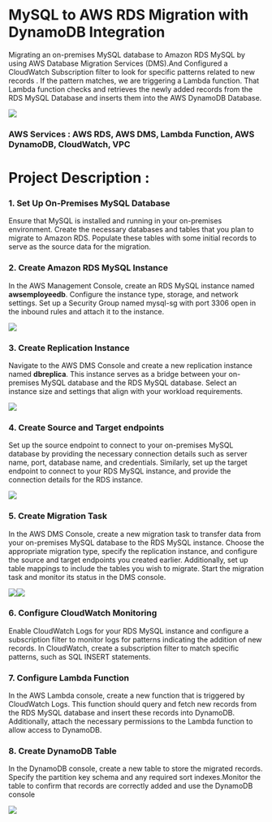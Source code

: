 # MySQL to AWS RDS Migration with DynamoDB Integration

Migrating an on-premises MySQL database to Amazon RDS MySQL by using AWS Database Migration Services (DMS).And Configured a CloudWatch Subscription filter to look for specific patterns related to new records . If the pattern matches, we are triggering a Lambda function. That Lambda function checks and retrieves the newly added records from the RDS MySQL Database and inserts them into the AWS DynamoDB Database.

<img src="https://github.com/user-attachments/assets/a83fd4e0-ebc2-4f03-b591-c79cad227aef">

### AWS Services : AWS RDS, AWS DMS, Lambda Function, AWS DynamoDB, CloudWatch, VPC


# Project Description : 

### 1. Set Up On-Premises MySQL Database
Ensure that MySQL is installed and running in your on-premises environment. Create the necessary databases and tables that you plan to migrate to Amazon RDS. Populate these tables with some initial records to serve as the source data for the migration.


### 2. Create Amazon RDS MySQL Instance
In the AWS Management Console, create an RDS MySQL instance named **awsemployeedb**. Configure the instance type, storage, and network settings. Set up a Security Group named mysql-sg with port 3306 open in the inbound rules and attach it to the instance.

<img src="https://github.com/user-attachments/assets/19d6e4df-8a93-4821-8f60-d09e5fceba91">


### 3. Create Replication Instance
Navigate to the AWS DMS Console and create a new replication instance named **dbreplica**. This instance serves as a bridge between your on-premises MySQL database and the RDS MySQL database. Select an instance size and settings that align with your workload requirements.

<img src="https://github.com/user-attachments/assets/700a9bce-7016-43ad-b06d-d8bfd7866a82">

### 4. Create Source and Target endpoints
Set up the source endpoint to connect to your on-premises MySQL database by providing the necessary connection details such as server name, port, database name, and credentials. Similarly, set up the target endpoint to connect to your RDS MySQL instance, and provide the connection details for the RDS instance.

<img src="https://github.com/user-attachments/assets/55f9c2b2-9f59-41fe-bbdd-b4c742815d89">

### 5. Create Migration Task
In the AWS DMS Console, create a new migration task to transfer data from your on-premises MySQL database to the RDS MySQL instance. Choose the appropriate migration type, specify the replication instance, and configure the source and target endpoints you created earlier. Additionally, set up table mappings to include the tables you wish to migrate. Start the migration task and monitor its status in the DMS console.

<img src="https://github.com/user-attachments/assets/c89959a2-96ee-447d-a44d-d72e48b5db98"><img src="https://github.com/user-attachments/assets/0c84d26f-6c40-4a88-964b-36b65562def4">

### 6. Configure CloudWatch Monitoring
Enable CloudWatch Logs for your RDS MySQL instance and configure a subscription filter to monitor logs for patterns indicating the addition of new records. In CloudWatch, create a subscription filter to match specific patterns, such as SQL INSERT statements.

### 7. Configure Lambda Function
In the AWS Lambda console, create a new function that is triggered by CloudWatch Logs. This function should query and fetch new records from the RDS MySQL database and insert these records into DynamoDB. Additionally, attach the necessary permissions to the Lambda function to allow access to DynamoDB.
   
### 8. Create DynamoDB Table
In the DynamoDB console, create a new table to store the migrated records. Specify the partition key schema and any required sort indexes.Monitor the table to confirm that records are correctly added and use the DynamoDB console 

<img src="https://github.com/user-attachments/assets/c8bc0a95-c277-4a81-8bf1-15dcea4543b9">



